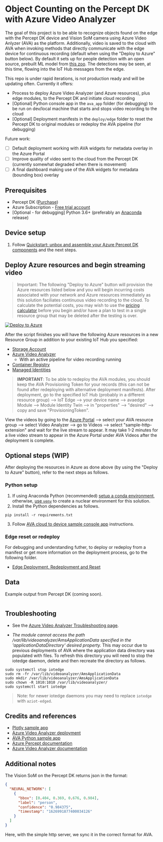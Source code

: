 # Object Counting on the Percept DK with Azure Video Analyzer

The goal of this project is to be able to recognize objects found on the edge with the Percept DK device and Vision SoM camera using Azure Video Anlyzer (AVA) as the platform.  Additionally, video is saved to the cloud with AVA when invoking methods that directly communicate with the edge device for continuous recording (default when using the "Deploy to Azure" button below).  By default it sets up for people detection with an open source, prebuilt ML model from [this zoo](https://github.com/microsoft/azure-percept-advanced-development#model-urls).  The detections may be seen, at this time, flowing into the IoT Hub messages from the edge.

This repo is under rapid iterations, is not production ready and will be updating often.  Currently it offers:

* Process to deploy Azure Video Analyzer (and Azure resources), plus edge modules, to the Percept DK and initiate cloud recording
* [Optional] Python console app in the `ava_app` folder (for debugging) to be run on dev/local machine that starts and stops video recording to the cloud
* [Optional] Deployment manifests in the `deploy/edge` folder to reset the Percept DK to original modules or redeploy the AVA pipeline (for debugging)

Future work:

- [ ] Default deployment working with AVA widgets for metadata overlay in the Azure Portal
- [ ] Improve quality of video sent to the cloud from the Percept DK (currently somewhat degraded when there is movement)
- [ ] A final dashboard making use of the AVA widgets for metadata (bounding box) overlay

## Prerequisites

- Percept DK ([Purchase](https://www.microsoft.com/en-us/store/build/azure-percept/8v2qxmzbz9vc))
- Azure Subscription - [Free trial account](https://azure.microsoft.com/en-us/free/)
- [Optional - for debugging] Python 3.6+ (preferably an [Anaconda](https://docs.anaconda.com/anaconda/index.html) release)

## Device setup

1. Follow [Quickstart: unbox and assemble your Azure Percept DK components](https://docs.microsoft.com/en-us/azure/azure-percept/quickstart-percept-dk-unboxing) and the next steps.

## Deploy Azure resources and begin streaming video

> Important: The following "Deploy to Azure" button will provision the Azure resources listed below and you will begin incurring costs associated with your network and Azure resources immediately as this solution faciliates continuous video recording to the cloud.  To calculate the potential costs, you may wish to use the [pricing calculator](https://azure.microsoft.com/en-us/pricing/calculator/) before you begin and/or have a plan to test in a single resource group that may be deleted after the testing is over.

[![Deploy to Azure](https://aka.ms/deploytoazurebutton)](https://portal.azure.com/#create/Microsoft.Template/uri/https%3A%2F%2Fraw.githubusercontent.com%2Fmichhar%2Fcounting-objects-with-azure-video-analyzer%2Fmain%2Fdeploy%2Farm_templates%2Fstart.deploy.json/createUIDefinitionUri/https%3A%2F%2Fraw.githubusercontent.com%2Fmichhar%2Fcounting-objects-with-azure-video-analyzer%2Fmain%2Fdeploy%2Farm_templates%2Fform.json)

After the script finishes you will have the following Azure resources in a new Resource Group in addition to your existing IoT Hub you specified:

- [Storage Account](https://docs.microsoft.com/azure/storage/common/storage-account-overview) 
- [Azure Video Analyzer](https://docs.microsoft.com/azure/azure-video-analyzer/overview)
  - With an active pipeline for video recording running
- [Container Registry](https://docs.microsoft.com/en-us/azure/container-registry/)
- [Managed Identities](https://docs.microsoft.com/azure/active-directory/managed-identities-azure-resources/overview)

> **IMPORTANT**:  To be able to redeploy the AVA modules, you should keep the AVA Provisioning Token for your records (this can not be found after redeploying with alternative deployment manifests).  After deployment, go to the specified IoT Hub (probably in a different resource group) --> IoT Edge --> your device name --> avaedge Module --> Module Identity Twin --> in "properties" --> "desired" --> copy and save "ProvisioningToken".

View the videos by going to the [Azure Portal](https://portal.azure.com) --> select your AVA resource group --> select Video Analyzer --> go to Videos --> select "sample-http-extension" and wait for the live stream to appear.  It may take 1-2 minutes for a live video stream to appear in the Azure Portal under AVA Videos after the deployment is complete.

## Optional steps (WIP)

After deploying the resources in Azure as done above (by using the "Deploy to Azure" button), refer to the next steps as follows.

### Python setup

1. If using Anaconda Python (recommended) [setup a conda environment](https://conda.io/projects/conda/en/latest/user-guide/tasks/manage-environments.html), otherwise, [use `venv`](https://docs.python.org/3/library/venv.html) to create a nuclear environment for this solution.
2. Install the Python dependencies as follows.

```
pip install -r requirements.txt
```

3.  Follow [AVA cloud to device sample console app](ava_app/) instructions.

### Edge reset or redeploy

For debugging and understanding futher, to deploy or redeploy from a manifest or get more information on the deployment process, go to the following folder.
* [Edge Deployment, Redeployment and Reset](deploy/)

## Data

Example output from Percept DK (coming soon).

```json

```

## Troubleshooting

* See the [Azure Video Analyzer Troubleshooting page](https://docs.microsoft.com/en-us/azure/azure-video-analyzer/video-analyzer-docs/troubleshoot).

* _The module cannot access the path /var/lib/videoanalyzer/AmsApplicationData specified in the 'applicationDataDirectory' desired property._ This may occur due to previous deployments of AVA where the application data directory was populated with files.  To refresh this directory you will need to stop the iotedge daemon, delete and then recreate the directory as follows.

```
sudo systemctl stop iotedge
sudo rm -fr /var/lib/videoanalyzer/AmsApplicationData
sudo mkdir /var/lib/videoanalyzer/AmsApplicationData
sudo chown -R 1010:1010 /var/lib/videoanalyzer/
sudo systemctl start iotedge
```

> Note:  for newer iotedge daemons you may need to replace `iotedge` with `aziot-edged`.

## Credits and references

- [Plotly sample app](https://github.com/plotly/dash-sample-apps/tree/master/apps/dash-object-detection)
- [Azure Video Analyzer deployment](https://github.com/Azure/video-analyzer/tree/main/setup)
- [AVA Python sample app](https://github.com/Azure-Samples/video-analyzer-iot-edge-python)
- [Azure Percept documentation](https://docs.microsoft.com/en-us/azure/azure-percept/)
- [Azure Video Analyzer documentation](https://docs.microsoft.com/en-us/azure/azure-video-analyzer/video-analyzer-docs/)

## Additional notes

The Vision SoM on the Percept DK returns json in the format:

```json
{
  "NEURAL_NETWORK": [
    {
      "bbox": [0.404, 0.369, 0.676, 0.984],
      "label": "person",
      "confidence": "0.984375",
      "timestamp": "1626991877400034126"
    }
  ]
}
```

Here, with the simple http server, we sync it in the correct format for AVA.